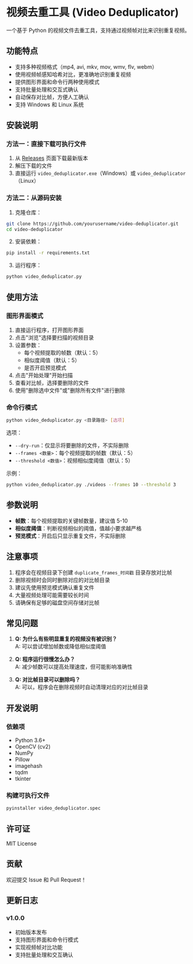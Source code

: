 # 视频去重工具 (Video Deduplicator)

一个基于 Python 的视频文件去重工具，支持通过视频帧对比来识别重复视频。

## 功能特点

- 支持多种视频格式（mp4, avi, mkv, mov, wmv, flv, webm）
- 使用视频帧感知哈希对比，更准确地识别重复视频
- 提供图形界面和命令行两种使用模式
- 支持批量处理和交互式确认
- 自动保存对比帧，方便人工确认
- 支持 Windows 和 Linux 系统

## 安装说明

### 方法一：直接下载可执行文件

1. 从 [Releases]((https://github.com/siqiongbil/video_deduplicator/releases)) 页面下载最新版本
2. 解压下载的文件
3. 直接运行 `video_deduplicator.exe`（Windows）或 `video_deduplicator`（Linux）

### 方法二：从源码安装

1. 克隆仓库：
```bash
git clone https://github.com/yourusername/video-deduplicator.git
cd video-deduplicator
```

2. 安装依赖：
```bash
pip install -r requirements.txt
```

3. 运行程序：
```bash
python video_deduplicator.py
```

## 使用方法

### 图形界面模式

1. 直接运行程序，打开图形界面
2. 点击"浏览"选择要扫描的视频目录
3. 设置参数：
   - 每个视频提取的帧数（默认：5）
   - 相似度阈值（默认：5）
   - 是否开启预览模式
4. 点击"开始处理"开始扫描
5. 查看对比帧，选择要删除的文件
6. 使用"删除选中文件"或"删除所有文件"进行删除

### 命令行模式

```bash
python video_deduplicator.py <目录路径> [选项]
```

选项：
- `--dry-run`：仅显示将要删除的文件，不实际删除
- `--frames <数量>`：每个视频提取的帧数（默认：5）
- `--threshold <数值>`：视频相似度阈值（默认：5）

示例：
```bash
python video_deduplicator.py ./videos --frames 10 --threshold 3
```

## 参数说明

- **帧数**：每个视频提取的关键帧数量，建议值 5-10
- **相似度阈值**：判断视频相似的阈值，值越小要求越严格
- **预览模式**：开启后只显示重复文件，不实际删除

## 注意事项

1. 程序会在视频目录下创建 `duplicate_frames_时间戳` 目录存放对比帧
2. 删除视频时会同时删除对应的对比帧目录
3. 建议先使用预览模式确认重复文件
4. 大量视频处理可能需要较长时间
5. 请确保有足够的磁盘空间存储对比帧

## 常见问题

1. **Q: 为什么有些明显重复的视频没有被识别？**  
   A: 可以尝试增加帧数或降低相似度阈值

2. **Q: 程序运行很慢怎么办？**  
   A: 减少帧数可以提高处理速度，但可能影响准确性

3. **Q: 对比帧目录可以删除吗？**  
   A: 可以，程序会在删除视频时自动清理对应的对比帧目录

## 开发说明

### 依赖项

- Python 3.6+
- OpenCV (cv2)
- NumPy
- Pillow
- imagehash
- tqdm
- tkinter

### 构建可执行文件

```bash
pyinstaller video_deduplicator.spec
```

## 许可证

MIT License

## 贡献

欢迎提交 Issue 和 Pull Request！

## 更新日志

### v1.0.0
- 初始版本发布
- 支持图形界面和命令行模式
- 实现视频帧对比功能
- 支持批量处理和交互确认 
